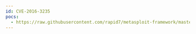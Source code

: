 ```yaml
---
id: CVE-2016-3235
pocs:
  - https://raw.githubusercontent.com/rapid7/metasploit-framework/master/modules/exploits/windows/fileformat/office_ole_multiple_dll_hijack.rb
---
```

